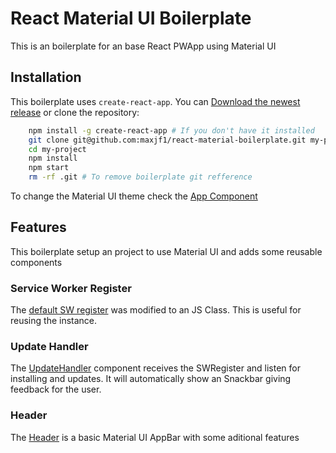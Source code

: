 # React Material UI Boilerplate

This is an boilerplate for an base React PWApp using Material UI

## Installation

This boilerplate uses `create-react-app`. You can [Download the newest release](https://github.com/maxjf1/react-material-boilerplate/releases) or clone the repository:

```sh
    npm install -g create-react-app # If you don't have it installed
    git clone git@github.com:maxjf1/react-material-boilerplate.git my-project
    cd my-project
    npm install
    npm start
    rm -rf .git # To remove boilerplate git refference
```

To change the Material UI theme check the [App Component](src/App.js)

## Features

This boilerplate setup an project to use Material UI and adds some reusable components

### Service Worker Register

The [default SW register](src/registerServiceWorker.js) was modified to an JS Class. This is useful for reusing the instance.

### Update Handler

The [UpdateHandler](src/components/UpdateHandler.js) component receives the SWRegister and listen for installing and updates. It will automatically show an Snackbar giving feedback for the user.

### Header

The [Header](src/components/Header.js) is a basic Material UI AppBar with some aditional features
